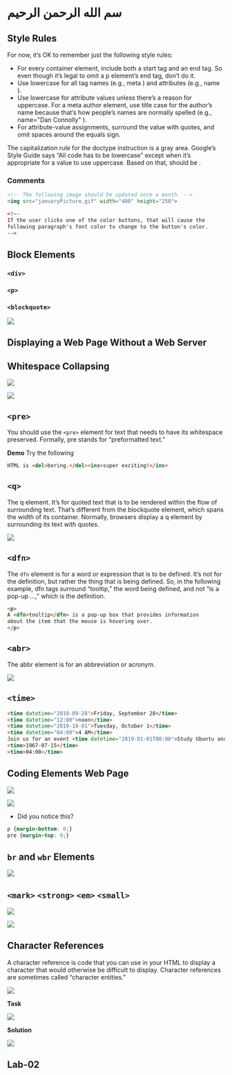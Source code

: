 # سم الله الرحمن الرحيم

## Style Rules

For now, it’s OK to remember just the following style rules:
- For every container element, include both a start tag and an end tag. So even though it’s legal to omit a p element’s end tag, don’t do it.
- Use lowercase for all tag names (e.g., meta ) and attributes (e.g., name ).
- Use lowercase for attribute values unless there’s a reason for uppercase. For a meta author element, use title case for the author’s name because that’s how people’s names are normally spelled (e.g., name="Dan Connolly" ).
- For attribute-value assignments, surround the value with quotes, and omit spaces around the equals sign.

The capitalization rule for the doctype instruction is a gray area. Google’s Style Guide says “All code has to be lowercase” except when it’s appropriate for a value to use uppercase. Based on that, <!DOCTYPE html> should be <!doctype html>.

### Comments

```html
<!-- The following image should be updated once a month. -->
<img src="januaryPicture.gif" width="400" height="250">
```

```html
<!—-
If the user clicks one of the color buttons, that will cause the
following paragraph's font color to change to the button's color.
-->
```

## Block Elements

### `<div>`

### `<p>`

### `<blockquote>`

![](imgs/006.png)

## Displaying a Web Page Without a Web Server

## Whitespace Collapsing

![](imgs/007.png)

![](imgs/008.png)

## `<pre>`

You should use the `<pre>` element for text that needs to have its whitespace preserved. Formally, pre stands for “preformatted text.”

**Demo**
Try the following
```html
HTML is <del>boring.</del><ins>super exciting!</ins>
```

## `<q>`

The q element. It’s for quoted text that is to be rendered within the flow of surrounding text. That’s different from the blockquote element, which spans the width of its container. Normally, browsers display a q element by surrounding its text with quotes.

![](imgs/009.png)

## `<dfn>`

The `dfn` element is for a word or expression that is to be defined. It’s not for the definition, but rather the thing that is being defined. So, in the following example, dfn tags surround “tooltip,” the word being defined, and not “is a pop-up ...,” which is the definition.

```html
<p>
A <dfn>tooltip</dfn> is a pop-up box that provides information
about the item that the mouse is hovering over.
</p>
```

## `<abr>`

The abbr element is for an abbreviation or acronym.

![](imgs/010.png)

## `<time>`

```html
<time datetime="2018-09-28">Friday, September 28</time>
<time datetime="12:00">noon</time>
<time datetime="2019-10-01">Tuesday, October 1</time>
<time datetime="04:00">4 AM</time>
Join us for an event <time datetime="2019-01-01T00:00">Study Ubuntu and MySQL</time>
<time>1967-07-15</time>
<time>04:00</time>
```

## Coding Elements Web Page

![](imgs/011.png)

![](imgs/012.png)

- Did you notice this?

```css
p {margin-bottom: 0;}
pre {margin-top: 0;}
```

## `br` and `wbr` Elements

![](imgs/013.png)

## `<mark>` `<strong>` `<em>` `<small>`

![](imgs/014.png)

![](imgs/015.png)

## Character References

A character reference is code that you can use in your HTML to display a character that would otherwise be difficult to display. Character references are sometimes called “character entities.”

![](imgs/016.png)

**Task**

![](imgs/017.png)

**Solution**

![](imgs/018.png)

## Lab-02